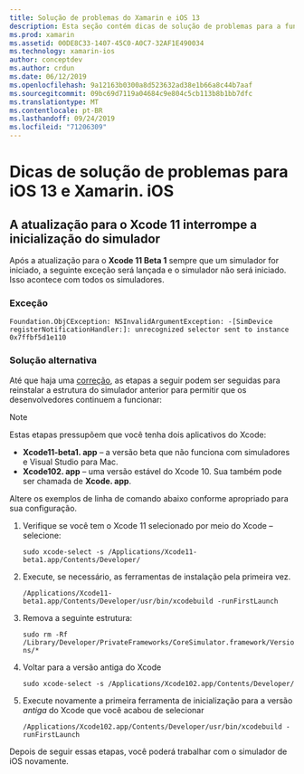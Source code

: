 ```yaml
---
title: Solução de problemas do Xamarin e iOS 13
description: Esta seção contém dicas de solução de problemas para a funcionalidade do Xamarin relacionada ao iOS 13.
ms.prod: xamarin
ms.assetid: 00DE8C33-1407-45C0-A0C7-32AF1E490034
ms.technology: xamarin-ios
author: conceptdev
ms.author: crdun
ms.date: 06/12/2019
ms.openlocfilehash: 9a12163b0300a8d523632ad38e1b66a8c44b7aaf
ms.sourcegitcommit: 09bc69d7119a04684c9e804c5cb113b8b1bb7dfc
ms.translationtype: MT
ms.contentlocale: pt-BR
ms.lasthandoff: 09/24/2019
ms.locfileid: "71206309"
---
```

# <a name="troubleshooting-tips-for-ios-13-and-xamarinios"></a>Dicas de solução de problemas para iOS 13 e Xamarin. iOS

## <a name="updating-to-xcode-11-stops-the-simulator-from-launching"></a>A atualização para o Xcode 11 interrompe a inicialização do simulador

Após a atualização para o **Xcode 11 Beta 1** sempre que um simulador for iniciado, a seguinte exceção será lançada e o simulador não será iniciado. Isso acontece com todos os simuladores.

### <a name="exception"></a>Exceção

`Foundation.ObjCException: NSInvalidArgumentException: -[SimDevice registerNotificationHandler:]: unrecognized selector sent to instance 0x7ffbf5d1e110`

### <a name="workaround"></a>Solução alternativa

Até que haja uma [correção](https://github.com/xamarin/xamarin-macios/issues/6216), as etapas a seguir podem ser seguidas para reinstalar a estrutura do simulador anterior para permitir que os desenvolvedores continuem a funcionar:

> [!NOTE]
> Estas etapas pressupõem que você tenha dois aplicativos do Xcode:
>
> - **Xcode11-beta1. app** – a versão beta que não funciona com simuladores e Visual Studio para Mac.
> - **Xcode102. app** – uma versão estável do Xcode 10. Sua também pode ser chamada de **Xcode. app**.
>
> Altere os exemplos de linha de comando abaixo conforme apropriado para sua configuração.

1. Verifique se você tem o Xcode 11 selecionado por meio do Xcode – selecione:

   `sudo xcode-select -s /Applications/Xcode11-beta1.app/Contents/Developer/`

2. Execute, se necessário, as ferramentas de instalação pela primeira vez.

    `/Applications/Xcode11-beta1.app/Contents/Developer/usr/bin/xcodebuild -runFirstLaunch`

3. Remova a seguinte estrutura:

    `sudo rm -Rf  /Library/Developer/PrivateFrameworks/CoreSimulator.framework/Versions/*`

4. Voltar para a versão antiga do Xcode

   `sudo xcode-select -s /Applications/Xcode102.app/Contents/Developer/`

5. Execute novamente a primeira ferramenta de inicialização para a versão _antiga_ do Xcode que você acabou de selecionar

   `/Applications/Xcode102.app/Contents/Developer/usr/bin/xcodebuild -runFirstLaunch`

Depois de seguir essas etapas, você poderá trabalhar com o simulador de iOS novamente.
